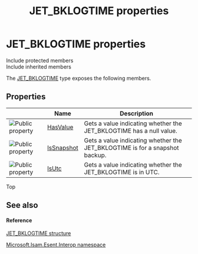 ﻿---
title: JET_BKLOGTIME properties
TOCTitle: JET_BKLOGTIME properties
ms:assetid: Properties.T:Microsoft.Isam.Esent.Interop.JET_BKLOGTIME
ms:mtpsurl: https://msdn.microsoft.com/library/microsoft.isam.esent.interop.jet_bklogtime_properties(v=EXCHG.10)
ms:contentKeyID: 39515257
ms.date: 07/30/2014
ms.topic: article
---

# JET_BKLOGTIME properties

Include protected members  
Include inherited members  

The [JET_BKLOGTIME](./jet-bklogtime-structure2.md) type exposes the following members.

## Properties

<table>
<thead>
<tr class="header">
<th> </th>
<th>Name</th>
<th>Description</th>
</tr>
</thead>
<tbody>
<tr class="odd">
<td><img src="../images/dn292128.pubproperty(exchg.10).gif" title="Public property" alt="Public property" /></td>
<td><a href="hh565692(v=exchg.10).md">HasValue</a></td>
<td>Gets a value indicating whether the JET_BKLOGTIME has a null value.</td>
</tr>
<tr class="even">
<td><img src="../images/dn292128.pubproperty(exchg.10).gif" title="Public property" alt="Public property" /></td>
<td><a href="hh596158(v=exchg.10).md">IsSnapshot</a></td>
<td>Gets a value indicating whether the JET_BKLOGTIME is for a snapshot backup.</td>
</tr>
<tr class="odd">
<td><img src="../images/dn292128.pubproperty(exchg.10).gif" title="Public property" alt="Public property" /></td>
<td><a href="hh564416(v=exchg.10).md">IsUtc</a></td>
<td>Gets a value indicating whether the JET_BKLOGTIME is in UTC.</td>
</tr>
</tbody>
</table>


Top

## See also

#### Reference

[JET_BKLOGTIME structure](./jet-bklogtime-structure2.md)

[Microsoft.Isam.Esent.Interop namespace](./microsoft.isam.esent.interop-namespace.md)